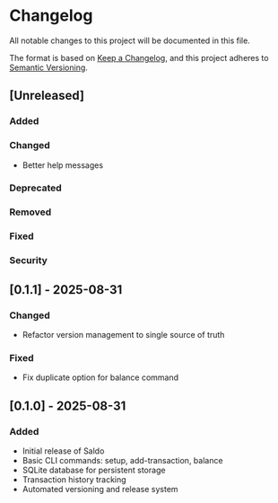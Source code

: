 # Changelog

All notable changes to this project will be documented in this file.

The format is based on [Keep a Changelog](https://keepachangelog.com/en/1.0.0/),
and this project adheres to [Semantic Versioning](https://semver.org/spec/v2.0.0.html).

## [Unreleased]

### Added

### Changed

- Better help messages

### Deprecated

### Removed

### Fixed

### Security

## [0.1.1] - 2025-08-31

### Changed

- Refactor version management to single source of truth

### Fixed

- Fix duplicate option for balance command

## [0.1.0] - 2025-08-31

### Added

- Initial release of Saldo
- Basic CLI commands: setup, add-transaction, balance
- SQLite database for persistent storage
- Transaction history tracking
- Automated versioning and release system
